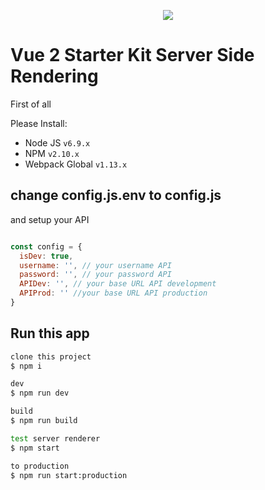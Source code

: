 <p align="center"><img src="https://github.com/afrianjunior/vue2-ssr-starter-kit/raw/develop/logo.png"></p>

# Vue 2 Starter Kit Server Side Rendering

First of all

Please Install:
- Node JS `v6.9.x`
- NPM `v2.10.x`
- Webpack Global `v1.13.x`

## change config.js.env to config.js

and setup your API

``` javascript

const config = {
  isDev: true,
  username: '', // your username API
  password: '', // your password API
  APIDev: '', // your base URL API development
  APIProd: '' //your base URL API production
}

```

## Run this app

``` bash
clone this project
$ npm i

dev
$ npm run dev

build
$ npm run build

test server renderer
$ npm start

to production
$ npm run start:production
```
